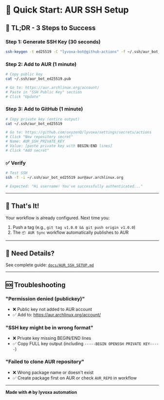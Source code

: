 # 🚀 Quick Start: AUR SSH Setup

## 📝 TL;DR - 3 Steps to Success

### Step 1: Generate SSH Key (30 seconds)
```bash
ssh-keygen -t ed25519 -C "lyvoxa-bot@github-actions" -f ~/.ssh/aur_bot_ed25519 -N ""
```

### Step 2: Add to AUR (1 minute)
```bash
# Copy public key
cat ~/.ssh/aur_bot_ed25519.pub

# Go to: https://aur.archlinux.org/account/
# Paste in "SSH Public Key" section
# Click "Update"
```

### Step 3: Add to GitHub (1 minute)
```bash
# Copy private key (entire output)
cat ~/.ssh/aur_bot_ed25519

# Go to: https://github.com/oxyzenQ/lyvoxa/settings/secrets/actions
# Click "New repository secret"
# Name: AUR_SSH_PRIVATE_KEY
# Value: [paste private key with BEGIN/END lines]
# Click "Add secret"
```

### ✅ Verify
```bash
# Test SSH
ssh -T -i ~/.ssh/aur_bot_ed25519 aur@aur.archlinux.org

# Expected: "Hi username! You've successfully authenticated..."
```

---

## 🎯 That's It!

Your workflow is already configured. Next time you:
1. Push a tag (e.g., `git tag v1.0.0 && git push origin v1.0.0`)
2. The `📦 AUR Sync` workflow automatically publishes to AUR

---

## 📖 Need Details?

See complete guide: [`docs/AUR_SSH_SETUP.md`](docs/AUR_SSH_SETUP.md)

---

## 🆘 Troubleshooting

### "Permission denied (publickey)"
- ❌ Public key not added to AUR account
- ✅ Add to: https://aur.archlinux.org/account/

### "SSH key might be in wrong format"
- ❌ Private key missing BEGIN/END lines
- ✅ Copy FULL key output (including `-----BEGIN OPENSSH PRIVATE KEY-----`)

### "Failed to clone AUR repository"
- ❌ Wrong package name or doesn't exist
- ✅ Create package first on AUR or check `AUR_REPO` in workflow

---

**Made with 🔥 by lyvoxa automation**
